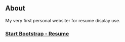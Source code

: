 
## About

My very first personal websiter for resume display use. 

### [Start Bootstrap - Resume](https://startbootstrap.com/template-overviews/resume/)
